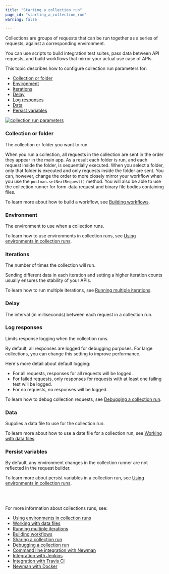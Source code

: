 ```yaml
---
title: "Starting a collection run"
page_id: "starting_a_collection_run"
warning: false

---
```


Collections are groups of requests that can be run together as a series of requests, against a corresponding environment. 

You can use scripts to build integration test suites, pass data between API requests, and build workflows that mirror your actual use case of APIs.

This topic describes how to configure collection run parameters for:
* [Collection or folder](#collection-or-folder)
* [Environment](#environment)
* [Iterations](#iterations)
* [Delay](#delay)
* [Log responses](#log-responses)
* [Data](#data)
* [Persist variables](#persist-variables)


[![collection run parameters](https://s3.amazonaws.com/postman-static-getpostman-com/postman-docs/collection-runner.png)](https://s3.amazonaws.com/postman-static-getpostman-com/postman-docs/collection-runner.png)

### Collection or folder

The collection or folder you want to run. 

When you run a collection, all requests in the collection are sent in the order they appear in the main app. As a result each folder is run, and each request inside the folder, is sequentially executed. When you select a folder, only that folder is executed and only requests inside the folder are sent. You can, however, change the order to more closely mirror your workflow when you use the `postman.setNextRequest()` method. You will also be able to use the collection runner for form-data request and binary file bodies containing files.  

To learn more about how to build a workflow, see [Building workflows](/docs/v6/postman/collection_runs/building_workflows).

### Environment

The environment to use when a collection runs. 

To learn how to use environments in collection runs, see [Using environments in collection runs](/docs/v6/postman/collection_runs/using_environments_in_collection_runs).

### Iterations

The number of times the collection will run. 

Sending different data in each iteration and setting a higher iteration counts usually ensures the stability of your APIs.

To learn how to run multiple iterations, see [Running multiple iterations](/docs/v6/postman/collection_runs/running_multiple_iterations).

### Delay

The interval (in milliseconds) between each request in a collection run.

### Log responses

Limits response logging when the collection runs. 

By default, all responses are logged for debugging purposes. For large collections, you can change this setting to improve performance. 

Here's more detail about default logging:

   *   For all requests, responses for all requests will be logged.
   *   For failed requests, only responses for requests with at least one failing test will be logged.
   *   For no requests, no responses will be logged.
   
   
To learn how to debug collection requests, see [Debugging a collection run](/docs/v6/postman/collection_runs/debugging_a_collection_run).

### Data

Supplies a data file to use for the collection run.

To learn more about how to use a date file for a collection run, see
[Working with data files](/docs/v6/postman/collection_runs/working_with_data_files).


### Persist variables

By default, any environment changes in the collection runner are not reflected in the request builder. 

To learn more about persist variables in a collection run, see [Using environments in collection runs](/docs/v6/postman/collection_runs/using_environments_in_collection_runs). 

<br>
<br>

For more information about collections runs, see:

* [Using environments in collection runs](/docs/v6/postman/collection_runs/using_environments_in_collection_runs)
* [Working with data files](/docs/v6/postman/collection_runs/working_with_data_files)
* [Running multiple iterations](/docs/v6/postman/collection_runs/running_multiple_iterations)
* [Building workflows](/docs/v6/postman/collection_runs/building_workflows)
* [Sharing a collection run](/docs/v6/postman/collection_runs/sharing_a_collection_run)
* [Debugging a collection run](/docs/v6/postman/collection_runs/debugging_a_collection_run)
* [Command line integration with Newman](/docs/v6/postman/collection_runs/command_line_integration_with_newman)
* [Integration with Jenkins](/docs/v6/postman/collection_runs/integration_with_jenkins)
* [Integration with Travis CI](/docs/v6/postman/collection_runs/integration_with_travis)
* [Newman with Docker](/docs/v6/postman/collection_runs/newman_with_docker)

